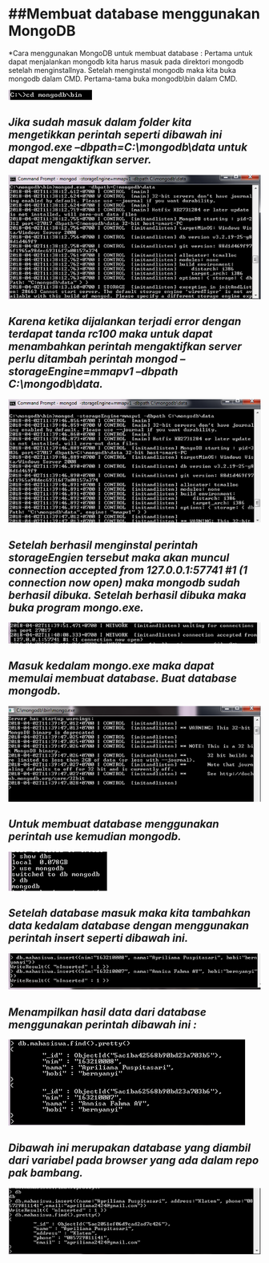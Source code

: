 ##**Membuat database menggunakan MongoDB**
====================

*Cara menggunakan MongoDB untuk membuat database :
Pertama untuk dapat menjalankan mongodb kita harus masuk pada direktori mongodb setelah menginstallnya.
Setelah menginstal mongodb maka kita buka mongodb dalam CMD.
Pertama-tama buka mongodb\bin dalam CMD.

![Image](1.png)


*Jika sudah masuk dalam folder kita mengetikkan perintah seperti dibawah ini mongod.exe –dbpath=C:\mongodb\data*
*untuk dapat mengaktifkan server.*
-----
![Image](2.png)

*Karena ketika dijalankan terjadi error dengan terdapat tanda rc100 maka untuk dapat menambahkan perintah*
*mengaktifkan server perlu ditambah perintah mongod –storageEngine=mmapv1 –dbpath C:\mongodb\data.*
---
![Image](3.png)


*Setelah berhasil menginstal perintah storageEngien tersebut maka akan muncul connection accepted from*
*127.0.0.1:57741 #1 (1 connection now open) maka mongodb sudah berhasil dibuka. Setelah berhasil dibuka maka*
*buka program mongo.exe.*
---
![Image](4.png)


*Masuk kedalam mongo.exe maka dapat memulai membuat database. Buat database mongodb.*
---
![Image](5.png)


*Untuk membuat database menggunakan perintah use kemudian mongodb.*
---
![Image](6.png)


*Setelah database masuk maka kita tambahkan data kedalam database dengan menggunakan perintah insert*
*seperti dibawah ini.*
---
![Image](7.png)


*Menampilkan hasil data dari database menggunakan perintah dibawah ini :*
---
![Image](8.png)


*Dibawah ini merupakan database yang diambil dari variabel pada browser yang ada dalam repo pak bambang.*
---
![Image](9.png)
